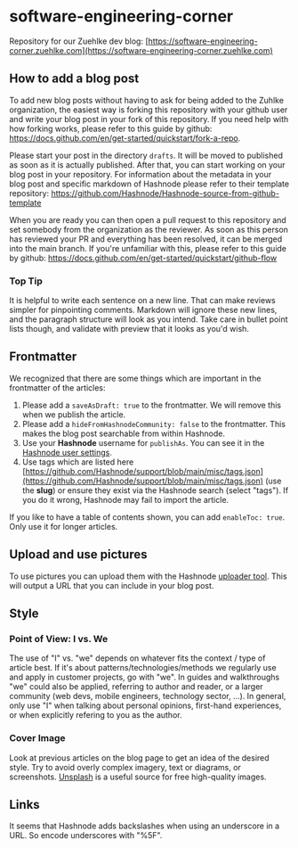 # software-engineering-corner

Repository for our Zuehlke dev blog: [https://software-engineering-corner.zuehlke.com](https://software-engineering-corner.zuehlke.com)

## How to add a blog post

To add new blog posts without having to ask for being added to the Zuhlke organization, the easiest way is forking this repository with your github user and write your blog post in your fork of this repository. If you need help with how forking works, please refer to this guide by github: https://docs.github.com/en/get-started/quickstart/fork-a-repo.

Please start your post in the directory `drafts`. It will be moved to published as soon as it is actually published.
After that, you can start working on your blog post in your repository. For information about the metadata in your blog post and specific markdown of Hashnode please refer to their template repository: https://github.com/Hashnode/Hashnode-source-from-github-template

When you are ready you can then open a pull request to this repository and set somebody from the organization as the reviewer. As soon as this person has reviewed your PR and everything has been resolved, it can be merged into the main branch. If you're unfamiliar with this, please refer to this guide by github: https://docs.github.com/en/get-started/quickstart/github-flow

### Top Tip

It is helpful to write each sentence on a new line. That can make reviews simpler for pinpointing comments. Markdown will ignore these new lines, and the paragraph structure will look as you intend. Take care in bullet point lists though, and validate with preview that it looks as you'd wish. 

## Frontmatter

We recognized that there are some things which are important in the frontmatter of the articles:

1. Please add a `saveAsDraft: true` to the frontmatter. We will remove this when we publish the article.
2. Please add a `hideFromHashnodeCommunity: false` to the frontmatter. This makes the blog post searchable from within Hashnode.
3. Use your **Hashnode** username for `publishAs`. You can see it in the [Hashnode user settings](https://hashnode.com/settings).
4. Use tags which are listed here [https://github.com/Hashnode/support/blob/main/misc/tags.json](https://github.com/Hashnode/support/blob/main/misc/tags.json) (use the **slug**) or ensure they exist via the Hashnode search (select "tags"). If you do it wrong, Hashnode may fail to import the article.

If you like to have a table of contents shown, you can add `enableToc: true`.
Only use it for longer articles.

## Upload and use pictures

To use pictures you can upload them with the Hashnode [uploader tool](https://hashnode.com/uploader). This will output a URL that you can include in your blog post.

## Style

### Point of View: I vs. We

The use of "I" vs. "we" depends on whatever fits the context / type of article best.
If it's about patterns/technologies/methods we regularly use and apply in customer projects, go with "we".
In guides and walkthroughs "we" could also be applied, referring to author and reader, or a larger community (web devs, mobile engineers, technology sector, …).
In general, only use "I" when talking about personal opinions, first-hand experiences, or when explicitly refering to you as the author.

### Cover Image

Look at previous articles on the blog page to get an idea of the desired style.
Try to avoid overly complex imagery, text or diagrams, or screenshots.
[Unsplash](https://unsplash.com) is a useful source for free high-quality images.

## Links

It seems that Hashnode adds backslashes when using an underscore in a URL. So encode underscores with "%5F".
